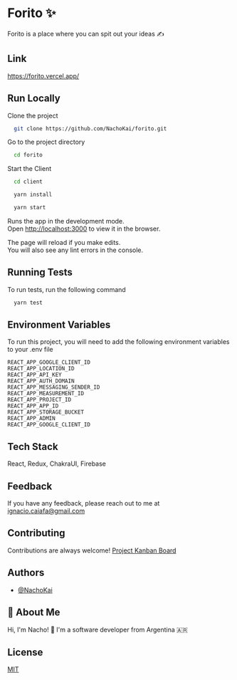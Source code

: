 
# Forito ✨

Forito is a place where you can spit out your ideas ✍️ 


## Link

https://forito.vercel.app/


## Run Locally

Clone the project

```bash
  git clone https://github.com/NachoKai/forito.git
```

Go to the project directory

```bash
  cd forito
```

Start the Client

```bash
  cd client
```
```bash
  yarn install
```
```bash
  yarn start
```

Runs the app in the development mode.  
Open [http://localhost:3000](http://localhost:3000) to view it in the browser.  
  
The page will reload if you make edits.  
You will also see any lint errors in the console. 
## Running Tests

To run tests, run the following command

```bash
  yarn test
```


## Environment Variables

To run this project, you will need to add the following environment variables to your .env file

`REACT_APP_GOOGLE_CLIENT_ID`  
`REACT_APP_LOCATION_ID`  
`REACT_APP_API_KEY`  
`REACT_APP_AUTH_DOMAIN`  
`REACT_APP_MESSAGING_SENDER_ID`  
`REACT_APP_MEASUREMENT_ID`  
`REACT_APP_PROJECT_ID`  
`REACT_APP_APP_ID`  
`REACT_APP_STORAGE_BUCKET`  
`REACT_APP_ADMIN`  
`REACT_APP_GOOGLE_CLIENT_ID`  
 
## Tech Stack

React, Redux, ChakraUI, Firebase

## Feedback

If you have any feedback, please reach out to me at ignacio.caiafa@gmail.com


## Contributing

Contributions are always welcome! [Project Kanban Board](https://github.com/NachoKai/forito/projects/1) 
## Authors

- [@NachoKai](https://www.github.com/NachoKai)


## 🚀 About Me

Hi, I'm Nacho! 👋 I'm a software developer from Argentina 🇦🇷


## License

[MIT](https://github.com/NachoKai/forito/blob/main/LICENSE)
